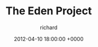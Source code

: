 ---
blog: photos
date: 2012-04-10 18:00:00 +0000
title: "The Eden Project"
author: richard
permalink: /travel/cornwall-2012/2012/04/eden-project/
---